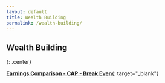 ```yaml
---
layout: default
title: Wealth Building
permalink: /wealth-building/
---
```


## Wealth Building
{: .center}

[**Earnings Comparison - CAP - Break Even**](https://vyralmarketing.s3.amazonaws.com/Jeremy+Bowers/Earnings+Comparison+-+CAP+Break+Even.pdf){: target="_blank"}

&nbsp;